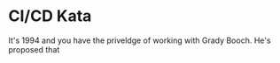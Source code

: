 # CI/CD Kata

It's 1994 and you have the priveldge of working with Grady Booch. He's proposed that 
